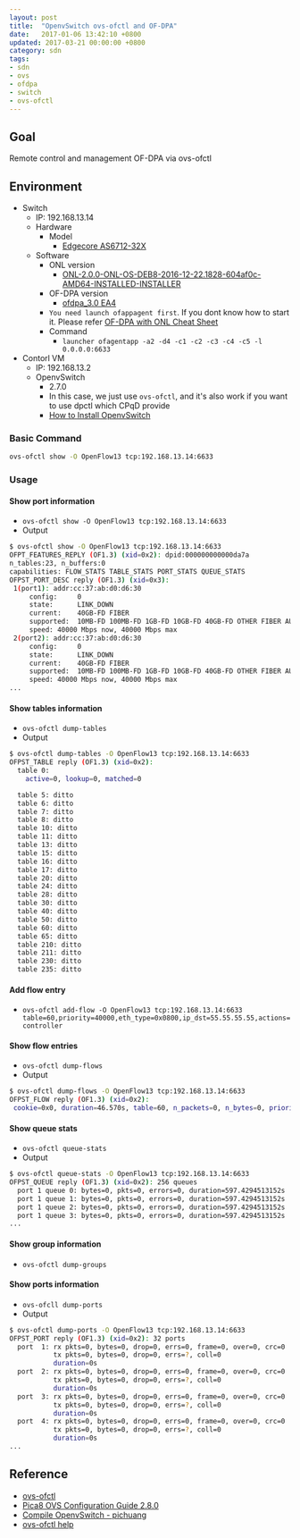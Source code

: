 ```yaml
---
layout: post
title:  "OpenvSwitch ovs-ofctl and OF-DPA"
date:   2017-01-06 13:42:10 +0800
updated: 2017-03-21 00:00:00 +0800
category: sdn
tags:
- sdn
- ovs
- ofdpa
- switch
- ovs-ofctl
---
```


## Goal
Remote control and management OF-DPA via ovs-ofctl

## Environment
- Switch
  - IP: 192.168.13.14
  - Hardware
    - Model
      - [Edgecore AS6712-32X](http://www.edge-core.com/productsInfo.php?cls=1&cls2=7&cls3=43&id=12)
  - Software
    - ONL version
      - [ONL-2.0.0-ONL-OS-DEB8-2016-12-22.1828-604af0c-AMD64-INSTALLED-INSTALLER](http://opennetlinux.org/binaries/2016.12.22.18.28.604af0c9b3dc9504870c30273ab22f2fb62746c3/ONL-2.0.0-ONL-OS-DEB8-2016-12-22.1828-604af0c-AMD64-INSTALLED-INSTALLER)
    - OF-DPA version
      - [ofdpa_3.0 EA4](https://github.com/onfsdn/atrium-docs/blob/master/16A/ONOS/builds/ofdpa_3.0.4.0%2Baccton1.0~1-1_amd64.deb)
    - `You need launch ofappagent first`. If you dont know how to start it. Please refer [OF-DPA with ONL Cheat Sheet](http://blog.pichuang.com.tw/ofdpa-with-onl-cheat-sheet)
    - Command
      - `launcher ofagentapp -a2 -d4 -c1 -c2 -c3 -c4 -c5 -l 0.0.0.0:6633`
- Contorl VM
  - IP: 192.168.13.2
  - OpenvSwitch
    - 2.7.0
    - In this case, we just use `ovs-ofctl`, and it's also work if you want to use dpctl which CPqD provide
    - [How to Install OpenvSwitch][3]

### Basic Command
```bash
ovs-ofctl show -O OpenFlow13 tcp:192.168.13.14:6633
```

### Usage

#### Show port information
- `ovs-ofctl show -O OpenFlow13 tcp:192.168.13.14:6633`
- Output
```bash
$ ovs-ofctl show -O OpenFlow13 tcp:192.168.13.14:6633
OFPT_FEATURES_REPLY (OF1.3) (xid=0x2): dpid:000000000000da7a
n_tables:23, n_buffers:0
capabilities: FLOW_STATS TABLE_STATS PORT_STATS QUEUE_STATS
OFPST_PORT_DESC reply (OF1.3) (xid=0x3):
 1(port1): addr:cc:37:ab:d0:d6:30
     config:     0
     state:      LINK_DOWN
     current:    40GB-FD FIBER
     supported:  10MB-FD 100MB-FD 1GB-FD 10GB-FD 40GB-FD OTHER FIBER AUTO_NEG AUTO_PAUSE AUTO_PAUSE_ASYM
     speed: 40000 Mbps now, 40000 Mbps max
 2(port2): addr:cc:37:ab:d0:d6:30
     config:     0
     state:      LINK_DOWN
     current:    40GB-FD FIBER
     supported:  10MB-FD 100MB-FD 1GB-FD 10GB-FD 40GB-FD OTHER FIBER AUTO_NEG AUTO_PAUSE AUTO_PAUSE_ASYM
     speed: 40000 Mbps now, 40000 Mbps max
...
```

#### Show tables information
- `ovs-ofctl dump-tables`
- Output
```bash
$ ovs-ofctl dump-tables -O OpenFlow13 tcp:192.168.13.14:6633
OFPST_TABLE reply (OF1.3) (xid=0x2):
  table 0:
    active=0, lookup=0, matched=0

  table 5: ditto
  table 6: ditto
  table 7: ditto
  table 8: ditto
  table 10: ditto
  table 11: ditto
  table 13: ditto
  table 15: ditto
  table 16: ditto
  table 17: ditto
  table 20: ditto
  table 24: ditto
  table 28: ditto
  table 30: ditto
  table 40: ditto
  table 50: ditto
  table 60: ditto
  table 65: ditto
  table 210: ditto
  table 211: ditto
  table 230: ditto
  table 235: ditto
```

#### Add flow entry
- `ovs-ofctl add-flow -O OpenFlow13 tcp:192.168.13.14:6633 table=60,priority=40000,eth_type=0x0800,ip_dst=55.55.55.55,actions=controller`

#### Show flow entries
- `ovs-ofctl dump-flows`
- Output
```bash
$ ovs-ofctl dump-flows -O OpenFlow13 tcp:192.168.13.14:6633
OFPST_FLOW reply (OF1.3) (xid=0x2):
 cookie=0x0, duration=46.570s, table=60, n_packets=0, n_bytes=0, priority=40000,ip,nw_dst=55.55.55.55 actions=CONTROLLER:65535
```

#### Show queue stats
- `ovs-ofctl queue-stats`
- Output
```bash
$ ovs-ofctl queue-stats -O OpenFlow13 tcp:192.168.13.14:6633
OFPST_QUEUE reply (OF1.3) (xid=0x2): 256 queues
  port 1 queue 0: bytes=0, pkts=0, errors=0, duration=597.4294513152s
  port 1 queue 1: bytes=0, pkts=0, errors=0, duration=597.4294513152s
  port 1 queue 2: bytes=0, pkts=0, errors=0, duration=597.4294513152s
  port 1 queue 3: bytes=0, pkts=0, errors=0, duration=597.4294513152s
...
```

#### Show group information
- `ovs-ofctl dump-groups`

#### Show ports information
- `ovs-ofcll dump-ports`
- Output
```bash
$ ovs-ofctl dump-ports -O OpenFlow13 tcp:192.168.13.14:6633
OFPST_PORT reply (OF1.3) (xid=0x2): 32 ports
  port  1: rx pkts=0, bytes=0, drop=0, errs=0, frame=0, over=0, crc=0
           tx pkts=0, bytes=0, drop=0, errs=?, coll=0
           duration=0s
  port  2: rx pkts=0, bytes=0, drop=0, errs=0, frame=0, over=0, crc=0
           tx pkts=0, bytes=0, drop=0, errs=?, coll=0
           duration=0s
  port  3: rx pkts=0, bytes=0, drop=0, errs=0, frame=0, over=0, crc=0
           tx pkts=0, bytes=0, drop=0, errs=?, coll=0
           duration=0s
  port  4: rx pkts=0, bytes=0, drop=0, errs=0, frame=0, over=0, crc=0
           tx pkts=0, bytes=0, drop=0, errs=?, coll=0
           duration=0s
...
```

## Reference
- [ovs-ofctl][1]
- [Pica8 OVS Configuration Guide 2.8.0][2]
- [Compile OpenvSwitch - pichuang][3]
- [ovs-ofctl help][4]

[1]: http://openvswitch.org/support/dist-docs/ovs-ofctl.8.txt
[2]: http://www.pica8.com/wp-content/uploads/2015/09/v2.8/html/ovs-configuration-guide/
[3]: http://blog.pichuang.com.tw/compile-openvswitch/
[4]: https://gist.github.com/pichuang/a901ea8d9870728bf8eebaab548e037c